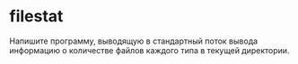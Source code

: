 # filestat 
Напишите программу, выводящую в стандартный поток вывода информацию о количестве файлов каждого типа в текущей директории.
